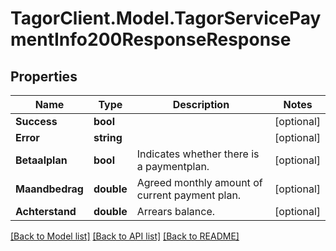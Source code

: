 # TagorClient.Model.TagorServicePaymentInfo200ResponseResponse

## Properties

Name | Type | Description | Notes
------------ | ------------- | ------------- | -------------
**Success** | **bool** |  | [optional] 
**Error** | **string** |  | [optional] 
**Betaalplan** | **bool** | Indicates whether there is a paymentplan. | [optional] 
**Maandbedrag** | **double** | Agreed monthly amount of current payment plan. | [optional] 
**Achterstand** | **double** | Arrears balance. | [optional] 

[[Back to Model list]](../README.md#documentation-for-models) [[Back to API list]](../README.md#documentation-for-api-endpoints) [[Back to README]](../README.md)


